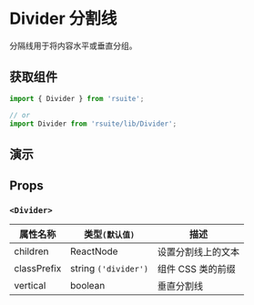 # Divider 分割线

分隔线用于将内容水平或垂直分组。

## 获取组件

```js
import { Divider } from 'rsuite';

// or
import Divider from 'rsuite/lib/Divider';
```

## 演示

<!--{demo}-->

## Props

### `<Divider>`

| 属性名称    | 类型`(默认值)`       | 描述               |
| ----------- | -------------------- | ------------------ |
| children    | ReactNode            | 设置分割线上的文本 |
| classPrefix | string `('divider')` | 组件 CSS 类的前缀  |
| vertical    | boolean              | 垂直分割线         |
